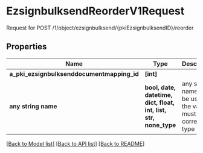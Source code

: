 # EzsignbulksendReorderV1Request

Request for POST /1/object/ezsignbulksend/{pkiEzsignbulksendID}/reorder

## Properties
Name | Type | Description | Notes
------------ | ------------- | ------------- | -------------
**a_pki_ezsignbulksenddocumentmapping_id** | **[int]** |  | 
**any string name** | **bool, date, datetime, dict, float, int, list, str, none_type** | any string name can be used but the value must be the correct type | [optional]

[[Back to Model list]](../README.md#documentation-for-models) [[Back to API list]](../README.md#documentation-for-api-endpoints) [[Back to README]](../README.md)


